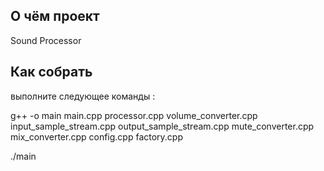 ## О чём проект
Sound Processor  

## Как собрать   
выполните следующее команды :

g++ -o main main.cpp processor.cpp volume_converter.cpp input_sample_stream.cpp output_sample_stream.cpp mute_converter.cpp mix_converter.cpp config.cpp factory.cpp

./main